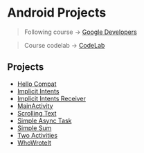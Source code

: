 # Android Projects

> Following course -> [Google Developers](https://google-developer-training.github.io/android-developer-fundamentals-course-concepts-v2/)

> Course codelab -> [CodeLab](https://codelabs.developers.google.com/)

## Projects
- [Hello Compat](https://github.com/afozbek/android-projects/tree/master/HelloCompat)
- [Implicit Intents](https://github.com/afozbek/android-projects/tree/master/ImplicitIntents)
- [Implicit Intents Receiver](https://github.com/afozbek/android-projects/tree/master/ImplicitIntentsReceiver)
- [MainActivity](https://github.com/afozbek/android-projects/tree/master/MainActivity)
- [Scrolling Text](https://github.com/afozbek/android-projects/tree/master/ScrollingText)
- [Simple Async Task](https://github.com/afozbek/android-projects/tree/master/SimpleAsyncTask)
- [Simple Sum](https://github.com/afozbek/android-projects/tree/master/SimpleSum)
- [Two Activities](https://github.com/afozbek/android-projects/tree/master/TwoActivities)
- [WhoWroteIt](https://github.com/afozbek/android-projects/tree/master/WhoWroteIt)